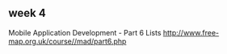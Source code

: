 ## week 4
Mobile Application Development - Part 6 Lists
http://www.free-map.org.uk/course//mad/part6.php



